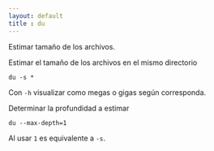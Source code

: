 ```yaml
---
layout: default
title : du
---
```

Estimar tamaño de los archivos.

Estimar el tamaño de los archivos en el mismo directorio

    du -s *

Con `-h` visualizar como megas o gigas según corresponda.

Determinar la profundidad a estimar

    du --max-depth=1

Al usar `1` es equivalente a `-s`.
